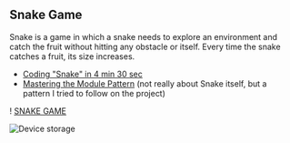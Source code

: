 ## Snake Game 

Snake is a game in which a snake needs to explore an environment and catch the fruit without hitting any obstacle or itself. Every time the snake catches a fruit, its size increases.

- [Coding "Snake" in 4 min 30 sec](https://www.youtube.com/watch?v=xGmXxpIj6vs)
- [Mastering the Module Pattern](https://toddmotto.com/mastering-the-module-pattern/) (not really about Snake itself, but a pattern I tried to follow on the project)

! [SNAKE GAME](https://drive.google.com/file/d/1kIqsNQfOGFvfJ9vA5omMCNIlKEJd1ynT/view?usp=drivesdk)


![Device storage](http://DCIM/Screenshots/snakegame.jpg)
